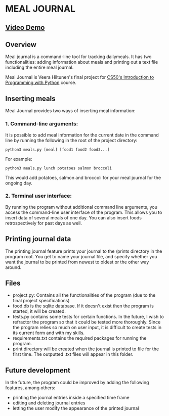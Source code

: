 # MEAL JOURNAL

## [Video Demo](https://www.youtube.com/watch?v=KUKaFWudExE>)

## Overview

Meal journal is a command-line tool for tracking dailymeals. It has two functionalities: adding information about meals and printing out a text file including the entire meal journal.

Meal Journal is Veera Hiltunen's final project for [CS50's Introduction to Programming with Python](https://cs50.harvard.edu/python/2022/) course.

## Inserting meals

Meal Journal provides two ways of inserting meal information:

### 1. Command-line arguments:

It is possible to add meal information for the current date in the command line by running the following in the root of the project directory:

```
python3 meals.py [meal] [food1 food2 food3...]
```

For example:

```
python3 meals.py lunch potatoes salmon broccoli
```

This would add potatoes, salmon and broccoli for your meal journal for the ongoing day.

### 2. Terminal user interface:

By running the program without additional command line arguments, you access the command-line user interface of the program. This allows you to insert data of several meals of one day. You can also insert foods retrospectively for past days as well.

## Printing journal data

The printing journal feature prints your journal to the /prints directory in the program root. You get to name your journal file, and specify whether you want the journal to be printed from newest to oldest or the other way around.

## Files

- project.py: Contains all the functionalities of the program (due to the final project specifications)
- food.db is the sqlite database. If it doesn't exist then the program is started, it will be created.
- tests.py contains some tests for certain functions. In the future, I wish to refractor the program so that it could be tested more thoroughly. Since the program relies so much on user input, it is difficult to create tests in its current form and with my skills.
- requirements.txt contains the required packages for running the program.
- print directory will be created when the journal is printed to file for the first time. The outputted .txt files will appear in this folder.

## Future development

In the future, the program could be improved by adding the following features, among others:

- printing the journal entries inside a specified time frame
- editing and deleting journal entries
- letting the user modify the appearance of the printed journal
